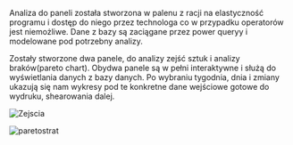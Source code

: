 Analiza do paneli została stworzona w palenu z racji na elastyczność programu i dostęp do niego przez technologa co w przypadku operatorów jest niemożliwe. Dane z bazy są zaciągane przez power queryy i modelowane pod potrzebny analizy.

Zostały stworzone dwa panele, do analizy zejść sztuk i analizy braków(pareto chart). Obydwa panele są w pełni interaktywne i służą do wyświetlania danych z bazy danych. Po wybraniu tygodnia, dnia i zmiany ukazują się nam wykresy pod te konkretne dane wejściowe gotowe do wydruku, shearowania dalej.

![Zejscia](https://github.com/SymbiotyK/Paint-Order-Fulfillment/assets/161228121/8ad3a781-e331-46cd-b969-8911f7f679a7)

![paretostrat](https://github.com/SymbiotyK/Paint-Order-Fulfillment/assets/161228121/178bf557-5022-4473-82ad-41054f70e049)
